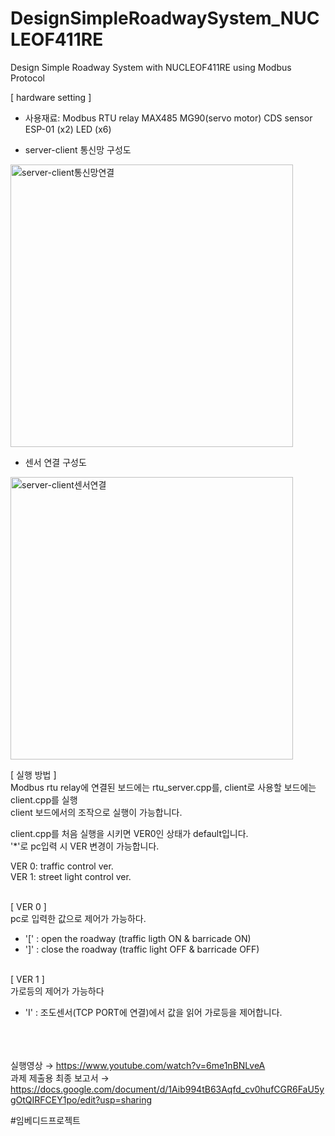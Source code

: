 # DesignSimpleRoadwaySystem_NUCLEOF411RE
Design Simple Roadway System with NUCLEOF411RE using Modbus Protocol

[ hardware setting ]<br/>
- 사용재료: 
Modbus RTU relay
MAX485
MG90(servo motor)
CDS sensor
ESP-01 (x2)
LED (x6)

- server-client 통신망 구성도<br/>
<img width="452" alt="server-client통신망연결" src="https://user-images.githubusercontent.com/47296316/122634220-e583b880-d117-11eb-9b36-a0d9c79c5b2f.png">

- 센서 연결 구성도<br/>
<img width="452" alt="server-client센서연결" src="https://user-images.githubusercontent.com/47296316/122634192-b4a38380-d117-11eb-93f4-39fcdd86a968.png">


[ 실행 방법 ]<br/>
Modbus rtu relay에 연결된 보드에는 rtu_server.cpp를, client로 사용할 보드에는 client.cpp를 실행<br/>
client 보드에서의 조작으로 실행이 가능합니다.<br/>

client.cpp를 처음 실행을 시키면 VER0인 상태가 default입니다.<br/>
'*'로 pc입력 시 VER 변경이 가능합니다.<br/>

 VER 0: traffic control ver.<br/>
 VER 1: street light control ver.<br/><br/>

[ VER 0 ]<br/>
pc로 입력한 값으로 제어가 가능하다.<br/>
- '[' : open the roadway (traffic ligth ON & barricade ON)<br/>
- ']' : close the roadway (traffic light OFF & barricade OFF)<br/><br/>

[ VER 1 ]<br/>
가로등의 제어가 가능하다<br/>
- 'I' : 조도센서(TCP PORT에 연결)에서 값을 읽어 가로등을 제어합니다.<br/><br/><br/><br/>

실행영상 → https://www.youtube.com/watch?v=6me1nBNLveA<br/>
과제 제출용 최종 보고서 → https://docs.google.com/document/d/1Aib994tB63Aqfd_cv0hufCGR6FaU5ygOtQIRFCEY1po/edit?usp=sharing<br/>

#임베디드프로젝트
